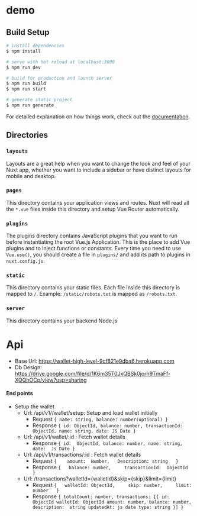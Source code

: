 # demo

## Build Setup

```bash
# install dependencies
$ npm install

# serve with hot reload at localhost:3000
$ npm run dev

# build for production and launch server
$ npm run build
$ npm run start

# generate static project
$ npm run generate
```

For detailed explanation on how things work, check out the [documentation](https://nuxtjs.org).

## Directories
### `layouts`
Layouts are a great help when you want to change the look and feel of your Nuxt app, whether you want to include a sidebar or have distinct layouts for mobile and desktop.

### `pages`
This directory contains your application views and routes. Nuxt will read all the `*.vue` files inside this directory and setup Vue Router automatically.


### `plugins`
The plugins directory contains JavaScript plugins that you want to run before instantiating the root Vue.js Application. This is the place to add Vue plugins and to inject functions or constants. Every time you need to use `Vue.use()`, you should create a file in `plugins/` and add its path to plugins in `nuxt.config.js`.

### `static`
This directory contains your static files. Each file inside this directory is mapped to `/`.
Example: `/static/robots.txt` is mapped as `/robots.txt`.

### `server`
This directory contains your backend Node.js

# Api

- Base Url: https://wallet-high-level-9cf821e9dba6.herokuapp.com
- Db Design: https://drive.google.com/file/d/1K6m35T0JxQBSk0jorh9TmaFf-XQQhOCp/view?usp=sharing
#### End points
- Setup the wallet
	- Url: /api/v1//wallet/setup: Setup and load wallet initially
		- Request 
			`{
				  name: string,
				  balance: number(optional)
			}`
		- Response 
			`{
				id: ObjectId,
				balance: number,
				transactionId: ObjectId,
				name: string,
				date: JS Date
			}`
	- Url: /api/v1/wallet/:id : Fetch wallet details
		- Response
			`{
				id:  ObjectId,
				balance: number,
				name: string,
				date:  Js Date
			}`
	- Url: /api/v1/transactions/:id : Fetch wallet details
		- Request 
			`{  
				 amount:  Number,  
				 Description: string  
			}`
		- Response
			`{
				  balance: number,  
				  transactionId:  ObjectId 
			}`
	- Url: /transactions?walletId={walletId}&skip={skip}&limit={limit}
		 - Request
			`{
				  walletId: ObjectId,  
				  skip: number,  
				  limit: number  
			 }`
		- Response
			`{
				  totalCount: number,
				  transactions: [{
						id: ObjectId
						walletId: ObjectId
						amount: number,
						balance: number,
						description:  string
						updatedAt: js date
						type: string
					}]
			}`

